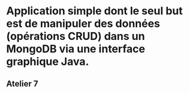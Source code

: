 # Application simple dont le seul but est de manipuler des données (opérations CRUD) dans un MongoDB via une interface graphique Java. 
## Atelier 7
